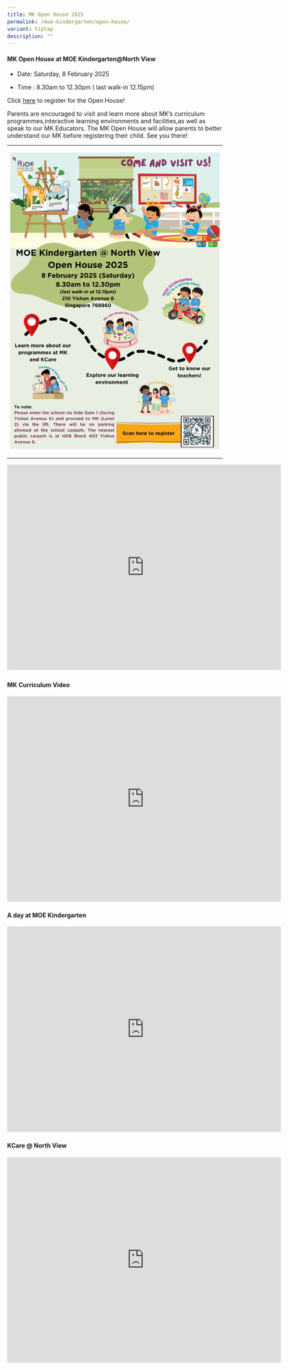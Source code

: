 ```yaml
---
title: MK Open House 2025
permalink: /moe-kindergarten/open-house/
variant: tiptap
description: ""
---
```

<h4>MK Open House at MOE Kindergarten@North View&nbsp;</h4>
<ul>
<li>
<p>Date: Saturday, 8 February 2025</p>
</li>
<li>
<p>Time : 8.30am to 12.30pm ( last walk-in 12.15pm)</p>
</li>
</ul>
<p></p>
<p>Click <a href="https://go.gov.sg/mkoh2025" rel="noopener noreferrer nofollow" target="_blank"><u>here</u></a> to
register for the Open House!</p>
<p>Parents are encouraged to visit and learn more about MK’s curriculum programmes,interactive
learning environments and facilities,as well as speak to our MK Educators.
The MK Open House will allow parents to better understand our MK before
registering their child. See you there!</p>
<p></p>
<table style="minWidth: 25px">
<colgroup>
<col>
</colgroup>
<tbody>
<tr>
<td rowspan="1" colspan="1">
<p></p>
<div class="isomer-image-wrapper">
<img style="width: 100%" height="auto" width="100%" alt="" src="/images/MOE Kindergarten/MK_NW_Open_House_Poster_2025.png">
</div>
<p></p>
<p></p>
</td>
</tr>
</tbody>
</table>
<div class="iframe-wrapper">
<iframe height="480" width="640" allowfullscreen="true" frameborder="0" src="https://www.youtube.com/embed/SPYzWRrAf38?si=W5JoTPblpOw4piGh"></iframe>
</div>
<h3></h3>
<p></p>
<h4>MK Curriculum Video</h4>
<div class="iframe-wrapper">
<iframe height="480" width="640" allowfullscreen="true" frameborder="0" src="https://www.youtube.com/embed/podTR7qDTZM?si=Odf72F_rgSAH-PXl"></iframe>
</div>
<h4></h4>
<h4>A day at MOE Kindergarten</h4>
<div class="iframe-wrapper">
<iframe height="480" width="640" allowfullscreen="true" frameborder="0" src="https://www.youtube.com/embed/QXvV21a-TqE?si=Vp-NCq_gdTyu0N-M"></iframe>
</div>
<p></p>
<h4>KCare @ North View</h4>
<div class="iframe-wrapper">
<iframe height="480" width="640" allowfullscreen="true" frameborder="0" src="https://www.youtube.com/embed/M7WJn9zhHao"></iframe>
</div>
<p></p>